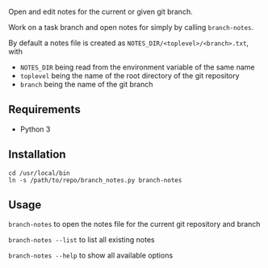 Open and edit notes for the current or given git branch.

Work on a task branch and open notes for simply by calling `branch-notes`.

By default a notes file is created as `NOTES_DIR/<toplevel>/<branch>.txt`, with
 - `NOTES_DIR` being read from the environment variable of the same name
 - `toplevel` being the name of the root directory of the git repository
 - `branch` being the name of the git branch


## Requirements

- Python 3


## Installation

```
cd /usr/local/bin
ln -s /path/to/repo/branch_notes.py branch-notes
```


## Usage

`branch-notes` to open the notes file for the current git repository and branch

`branch-notes --list` to list all existing notes

`branch-notes --help` to show all available options
